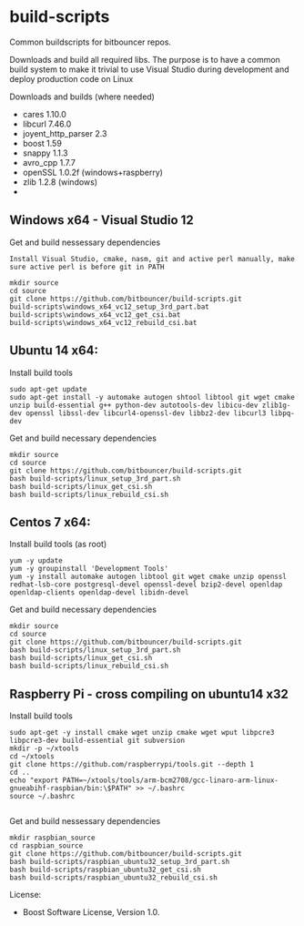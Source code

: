 build-scripts
=================
Common buildscripts for bitbouncer repos. 

Downloads and build all required libs. The purpose is to have a common build system to make it trivial to use Visual Studio during development and deploy production code on Linux

Downloads and builds (where needed)
  * cares              1.10.0 
  * libcurl            7.46.0 
  * joyent_http_parser 2.3 
  * boost              1.59
  * snappy             1.1.3
  * avro_cpp           1.7.7
  * openSSL            1.0.2f (windows+raspberry)
  * zlib               1.2.8  (windows)
  * 
  
  
## Windows x64 - Visual Studio 12

Get and build nessessary dependencies
```
Install Visual Studio, cmake, nasm, git and active perl manually, make sure active perl is before git in PATH

mkdir source
cd source
git clone https://github.com/bitbouncer/build-scripts.git
build-scripts\windows_x64_vc12_setup_3rd_part.bat
build-scripts\windows_x64_vc12_get_csi.bat
build-scripts\windows_x64_vc12_rebuild_csi.bat
```

## Ubuntu 14 x64:

Install build tools
```
sudo apt-get update
sudo apt-get install -y automake autogen shtool libtool git wget cmake unzip build-essential g++ python-dev autotools-dev libicu-dev zlib1g-dev openssl libssl-dev libcurl4-openssl-dev libbz2-dev libcurl3 libpq-dev

```

Get and build necessary dependencies
```
mkdir source
cd source
git clone https://github.com/bitbouncer/build-scripts.git
bash build-scripts/linux_setup_3rd_part.sh
bash build-scripts/linux_get_csi.sh
bash build-scripts/linux_rebuild_csi.sh
```


## Centos 7 x64:

Install build tools (as root)
```
yum -y update
yum -y groupinstall 'Development Tools'
yum -y install automake autogen libtool git wget cmake unzip openssl redhat-lsb-core postgresql-devel openssl-devel bzip2-devel openldap  openldap-clients openldap-devel libidn-devel
```

Get and build necessary dependencies
```
mkdir source
cd source
git clone https://github.com/bitbouncer/build-scripts.git
bash build-scripts/linux_setup_3rd_part.sh
bash build-scripts/linux_get_csi.sh
bash build-scripts/linux_rebuild_csi.sh
```

## Raspberry Pi - cross compiling on ubuntu14 x32

Install build tools
```
sudo apt-get -y install cmake wget unzip cmake wget wput libpcre3 libpcre3-dev build-essential git subversion 
mkdir -p ~/xtools
cd ~/xtools
git clone https://github.com/raspberrypi/tools.git --depth 1
cd ..
echo "export PATH=~/xtools/tools/arm-bcm2708/gcc-linaro-arm-linux-gnueabihf-raspbian/bin:\$PATH" >> ~/.bashrc
source ~/.bashrc


```
Get and build nessessary dependencies 
```
mkdir raspbian_source
cd raspbian_source
git clone https://github.com/bitbouncer/build-scripts.git
bash build-scripts/raspbian_ubuntu32_setup_3rd_part.sh
bash build-scripts/raspbian_ubuntu32_get_csi.sh
bash build-scripts/raspbian_ubuntu32_rebuild_csi.sh
```


License:
- Boost Software License, Version 1.0.



